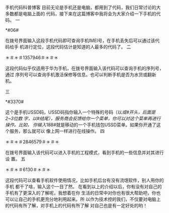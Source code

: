 手机代码科普博客
目前无论是手机还是电脑，都用到了代码，我们日常讨论的大多数都是电脑上面的
代码，接下来在这篇博客中我将会为大家介绍一下手机的代码。
一

*#06#

在拨号界面输入这段手机代码即可查询手机IMEI号，在手机丢失后可以通过该代码给手
机进行定位，这段代码估计是知道的人最多的代码了。
二

＊＃＊＃1357946＃＊＃＊

这段代码似乎仅适用于华为手机，在拨号界面输入该代码可以查询手机的序列号，通过
序列号可以查询手机激活保修等信息。也可以判断手机是否为水货或翻新机。

三

*#3370#

这个是手机USSD码，USSD码指你输入一个特殊的号码（以*或#开头，后面是2~3位数
字，以#结尾），服务商会反馈给你一个菜单，你可以对这个菜单再进行操作。比如，
你输入*188#就是移动的一个手机钱包USSD菜单。如果你开通了这个服务，那么就可以
像上网一样进行在线操作。
四

＊＃＊＃2846579＃＊＃＊

在拨号界面输入该代码可以进入手机的工程模式，看到手机的一些信息并对其进行设
置。
五

＊＃＊＃6130＃＊＃＊

这段代码可以查看手机软件使用情况，比如手机后台有没有流氓软件，别人用你的手机
都干了啥，输入这个一目了然。
	在看到以上的介绍以后，你有没有对自己的手机有了更深入的了解呢，我想着在你
生活的日常中对你也有很大帮助吧，你也可以让自己的手机更充分地利用起来。所
以作为技术控的我们，不仅要对电脑上的代码有所了解，对手机上的代码有所了解
对自己也是有一定好处的哟！